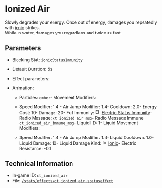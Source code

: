 # Ionized Air

Slowly degrades your energy. Once out of energy, damages you repeatedly with [ionic](https://ceterai.github.io/MyEnternia/Wiki/Tags/Ionic) strikes.  
While in water, damages you regardless and twice as fast.

## Parameters

- Blocking Stat: `ionicStatusImmunity`
- Default Duration: 5s
- Effect parameters: 

- Animation: 

  - Particles: `ember`- Movement Modifiers: 

  - Speed Modifier: 1.4  - Air Jump Modifier: 1.4- Cooldown: 2.0- Energy Cost: 10- Damage: 20- Full Immunity: <img src="https://starbounder.org/mediawiki/images/4/42/Status_Electric_Resistance.png" alt="Electric Status Immunity icon" loading="lazy" height="16px" width="16px" /> [Electric Status Immunity](https://starbounder.org/Electric_Resistance)- Radio Message: `ct_ionized_air_msg`- Radio Message Immune: `ct_ionized_air_immune_msg`- Liquid I D: 1- Liquid Movement Modifiers: 

  - Speed Modifier: 1.4  - Air Jump Modifier: 1.4- Liquid Cooldown: 1.0- Liquid Damage: 10- Liquid Damage Kind: <img src="/damage/ct_ionic.png" alt="Ionic icon" loading="lazy" height="16px" width="16px" /> [Ionic](Enternia#damage)- Electric Resistance: -0.1

## Technical Information

- In-game ID: `ct_ionized_air`
- File: [`/stats/effects/ct_ionized_air.statuseffect`](https://github.com/Ceterai/Enternia/blob/main/stats/effects/ct_ionized_air.statuseffect)
